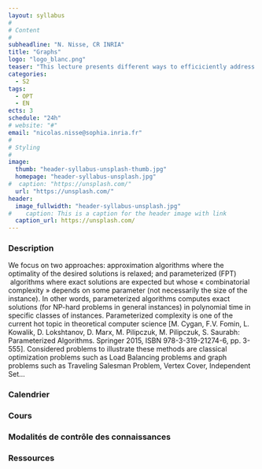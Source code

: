 ```yaml
---
layout: syllabus
#
# Content
#
subheadline: "N. Nisse, CR INRIA"
title: "Graphs"
logo: "logo_blanc.png"
teaser: "This lecture presents different ways to efficiciently address « difficult » (NP-hard) problems."
categories:
  - S2
tags:
  - OPT
  - EN
ects: 3
schedule: "24h"
# website: "#"
email: "nicolas.nisse@sophia.inria.fr"
#
# Styling
#
image:
  thumb: "header-syllabus-unsplash-thumb.jpg"
  homepage: "header-syllabus-unsplash.jpg"
#  caption: "https://unsplash.com/"
  url: "https://unsplash.com/"
header:
  image_fullwidth: "header-syllabus-unsplash.jpg"
#    caption: This is a caption for the header image with link
  caption_url: https://unsplash.com/  
---
```


### Description ###

We focus on two approaches: approximation algorithms where the optimality of the desired solutions is relaxed; and parameterized (FPT)  algorithms where exact solutions are expected but whose « combinatorial complexity » depends on some parameter (not necessarily the size of the instance). In other words, parameterized algorithms computes exact solutions (for NP-hard problems in general instances) in polynomial time in specific classes of instances. Parameterized complexity is one of the current hot topic in theoretical computer science [M. Cygan, F.V. Fomin, L. Kowalik, D. Lokshtanov, D. Marx, M. Pilipczuk, M. Pilipczuk, S. Saurabh: Parameterized Algorithms. Springer 2015, ISBN 978-3-319-21274-6, pp. 3-555].
Considered problems to illustrate these methods are classical optimization problems such as Load Balancing problems and graph problems such as Traveling Salesman Problem, Vertex Cover, Independent Set…


### Calendrier ###

### Cours ###

### Modalités de contrôle des connaissances ###

### Ressources ###

